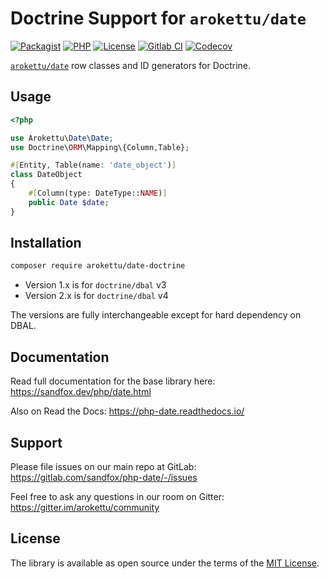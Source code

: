 # Doctrine Support for `arokettu/date`

[![Packagist]][Packagist Link]
[![PHP]][Packagist Link]
[![License]][License Link]
[![Gitlab CI]][Gitlab CI Link]
[![Codecov]][Codecov Link]

[Packagist]: https://img.shields.io/packagist/v/arokettu/date-doctrine.svg?style=flat-square
[PHP]: https://img.shields.io/packagist/php-v/arokettu/date-doctrine.svg?style=flat-square
[License]: https://img.shields.io/packagist/l/arokettu/date-doctrine.svg?style=flat-square
[Gitlab CI]: https://img.shields.io/gitlab/pipeline/sandfox/date-doctrine/master.svg?style=flat-square
[Codecov]: https://img.shields.io/codecov/c/gl/sandfox/date-doctrine?style=flat-square

[Packagist Link]: https://packagist.org/packages/arokettu/date-doctrine
[License Link]: LICENSE.md
[Gitlab CI Link]: https://gitlab.com/sandfox/date-doctrine/-/pipelines
[Codecov Link]: https://codecov.io/gl/sandfox/date-doctrine/

[``arokettu/date``](https://sandfox.dev/php/date.html) row classes and ID generators for Doctrine.

## Usage

```php
<?php

use Arokettu\Date\Date;
use Doctrine\ORM\Mapping\{Column,Table};

#[Entity, Table(name: 'date_object')]
class DateObject
{
    #[Column(type: DateType::NAME)]
    public Date $date;
}
```

## Installation

```bash
composer require arokettu/date-doctrine
```

* Version 1.x is for `doctrine/dbal` v3
* Version 2.x is for `doctrine/dbal` v4

The versions are fully interchangeable except for hard dependency on DBAL.

## Documentation

Read full documentation for the base library here: <https://sandfox.dev/php/date.html>

Also on Read the Docs: <https://php-date.readthedocs.io/>

## Support

Please file issues on our main repo at GitLab: <https://gitlab.com/sandfox/php-date/-/issues>

Feel free to ask any questions in our room on Gitter: <https://gitter.im/arokettu/community>

## License

The library is available as open source under the terms of the [MIT License][License Link].
